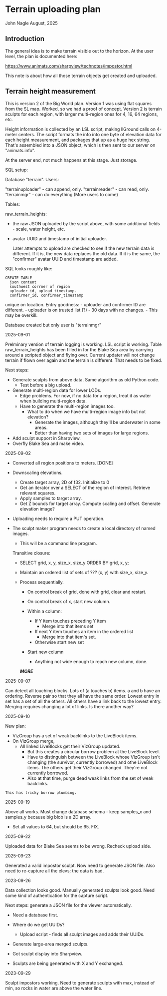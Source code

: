 # Terrain uploading plan

John Nagle
August, 2025

## Introduction
The general idea is to make terrain visible out to the horizon.
At the user level, the plan is documented here:

https://www.animats.com/sharpview/technotes/impostor.html

This note is about how all those terrain objects get created
and uploaded.

## Terrain height measurement

This is version 2 of the Big World plan. Version 1 was 
using flat squares from the SL map. Worked, so we had
a proof of concept. Version 2 is terrain sculpts for
each region, with larger multi-region ones for 4, 16, 64 regions, etc.

Height information is collected by an LSL script, making llGround
calls on 4-meter centers.
The script formats the info into one byte of elevation data for each
height measurement, and packages that up as a huge hex string.
That's assembled into a JSON object, which is then sent to our server
on "animats.info".

At the server end, not much happens at this stage. Just storage.

SQL setup:

Database "terrain".
Users: 

"terrainuploader" - can append, only.
"terrainreader" - can read, only.
"terrainmgr" - can do everything
(More users to come) 

Tables:

raw_terrain_heights: 
- the raw JSON uploaded by the script above, with some additional fields - scale, water height, etc.
- avatar UUID and timestamp of initial uploader. 

  Later attempts to upload are checked to see if the new terrain data is different. If it is,
  the new data replaces the old data. If it is the same, the "confirmer" avatar UUID and timestamp
  are added.


SQL looks roughly like:

    CREATE TABLE 
      json content
      southwest corrner of region
      uploader_id, upload_timestamp.
      confirmer_id, confirmer_timestamp
      
   unique on location.
   Entry goodness:
      - uploader and confirmer ID are different.
      - uploader is on trusted list (?)
      - 30 days with no changes.
      - This may be overkill.
      
Database created but only user is "terrainmgr"

2025-09-01

Prelminary version of terrain logging is working.
LSL script is working. 
Table raw_terrain_heights has been filled in for the Blake Sea area by carrying around a scripted object and flying over.
Current updater will not change terrain if flown over again and the terrain is different. That needs to be fixed.

Next steps:

- Generate sculpts from above data. Same algorithm as old Python code.
  - Test before a big upload.
- Generate multi-region data for lower LODs. 
  - Edge problems. For now, if no data for a region, treat it as water when building multi-region data.
  - Have to generate the multi-region images too. 
    - What to do when we have multi-region image info but not elevation?
      - Generate the images, although they'll be underwater in some areas.
      - Better than having two sets of images for large regions.
- Add sculpt support in Sharpview.
- Overfly Blake Sea and make video.

2025-09-02

- Converted all region positions to meters. [DONE]
- Downscaling elevations.
  - Create target array, 2D of f32. Initialize to 0
  - Get an iterator over a SELECT of the region of interest. Retrieve relevant squares.
  - Apply samples to target array.
  - Get Z bounds for target array. Compute scaling and offset. Generate elevation image?
  
- Uploading needs to require a PUT operation. 

- The sculpt maker program needs to create a local directory of named images.
  - This will be a command line program.
  
  Transitive closure:
  
  - SELECT grid, x, y, size_x, size_y ORDER BY grid, x, y;  
  - Maintain an ordered list of sets of ??? (x, y) with size_x, size_y.
  - Process sequentially.
    - On control break of grid, done with grid, clear and restart.
    - On control break of x, start new column.
    
    - Within a column:
      - If Y item touches preceding Y item
        - Merge into that items set
      - If next Y item touches an item in the ordered list
        - Merge into that item's set.
      - Otherwise start new set
    
    - Start new column
      - Anything not wide enough to reach new column, done.
      
    ***MORE***
   
2025-09-07

   Can detect all touching blocks. Lots of (a touches b) items.
   a and b have an ordering. Reverse pair so that they all
   have the same order.
   Lowest entry in set has a set of all the others. All others
   have a link back to the lowest entry.
   Merging requires changing a lot of links.
   Is there another way?
   
2025-09-10

   New plan:
   - VizGroup has a set of weak backlinks to the LiveBlock items.
   - On VizGroup merge,
     - All linked LiveBlocks get their VizGroup updated.
       - But this creates a circular borrow problem at the LiveBlock level.
       - Have to distinguish between the LiveBlock whose VizGroup isn't changing (the survivor,
         currently borrowed) and othe LiveBlock items. The others get their VizGroup changed.
         They're not currently borrowed. 
       - Also at that time, purge dead weak links from the set of weak backlinks.
       
    This has tricky borrow plumbing.
    
2025-09-19

   Above all works.
   Must change database schema - keep samples_x and samples_y because big blob is a 2D array.
   - Set all values to 64, but should be 65. FIX.
   
2025-09-22

   Uploaded data for Blake Sea seems to be wrong. Recheck upload side.
   
2025-09-23

   Generated a valid impostor sculpt. Now need to generate JSON file.
   Also need to re-capture all the elevs; the data is bad.
  
2023-09-26

   Data collection looks good. Manually generated sculpts look good.
   Need some kind of authentication for the capture script.
   
   Next steps: generate a JSON file for the viewer automatically.
   - Need a database first.
   - Where do we get UUIDs?
     - Upload script - finds all sculpt images and adds their UUIDs.
   - Generate large-area merged sculpts.
   
   - Got sculpt display into Sharpview.
   - Sculpts are being generated with X and Y exchanged.
   
2023-09-29

   Sculpt impostors working.
   Need to generate sculpts with max, instead of min, so rocks
   in water are above the water line.
      
      
